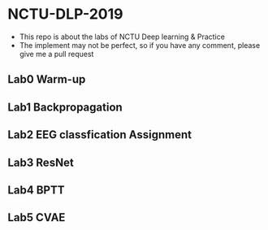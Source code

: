 # NCTU-DLP-2019
- This repo is about the labs of NCTU Deep learning & Practice
- The implement may not be perfect, so if you have any comment, please give me a pull request
## Lab0 Warm-up
## Lab1 Backpropagation
## Lab2 EEG classfication Assignment
## Lab3 ResNet
## Lab4 BPTT
## Lab5 CVAE
